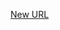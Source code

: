 



[New URL](../file-___home_harshil_Desktop_open-source_palisadoes_talawa_lib_views_base_view/)


